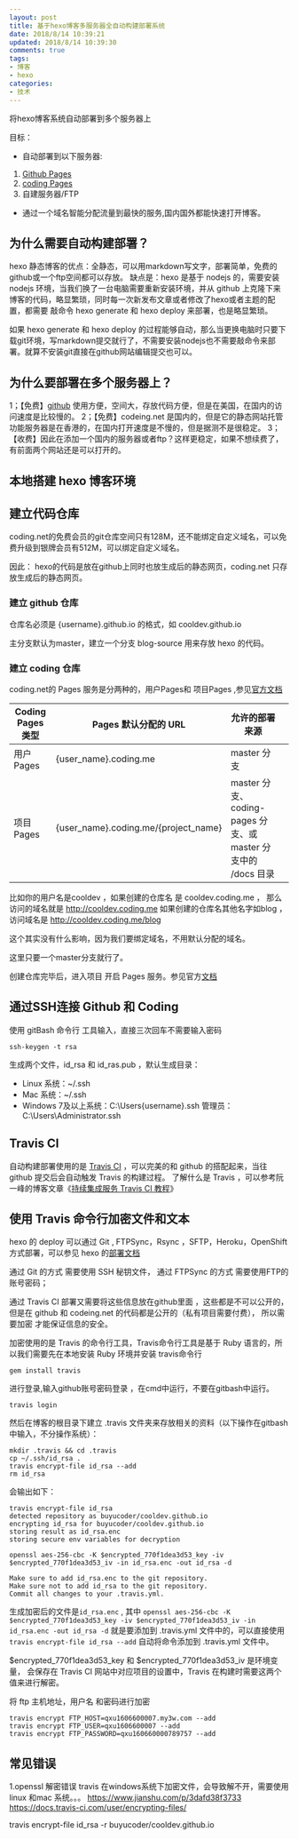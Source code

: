 ```yaml
---
layout: post
title: 基于hexo博客多服务器全自动构建部署系统
date: 2018/8/14 10:39:21
updated: 2018/8/14 10:39:30
comments: true
tags: 
- 博客
- hexo
categories: 
- 技术
---
```


将hexo博客系统自动部署到多个服务器上

目标：

 - 自动部署到以下服务器:

 1. [Github Pages][1] 
 2. [coding Pages][2]
 3.  自建服务器/FTP


- 通过一个域名智能分配流量到最快的服务,国内国外都能快速打开博客。


## 为什么需要自动构建部署？

hexo 静态博客的优点：全静态，可以用markdown写文字，部署简单，免费的github或一个ftp空间都可以存放。
缺点是：hexo 是基于 nodejs 的，需要安装 nodejs 环境，当我们换了一台电脑需要重新安装环境，并从 github 上克隆下来 博客的代码，略显繁琐，同时每一次新发布文章或者修改了hexo或者主题的配置，都需要 敲命令 hexo generate 和 hexo deploy 来部署，也是略显繁琐。

如果 hexo generate  和 hexo deploy 的过程能够自动，那么当更换电脑时只要下载git环境，写markdown提交就行了，不需要安装nodejs也不需要敲命令来部署。就算不安装git直接在github网站编辑提交也可以。

## 为什么要部署在多个服务器上？

1；【免费】[github][3] 使用方便，空间大，存放代码方便，但是在美国，在国内的访问速度是比较慢的。
2；【免费】codeing.net 是国内的，但是它的静态网站托管功能服务器是在香港的，在国内打开速度是不慢的，但是据测不是很稳定。
3；【收费】因此在添加一个国内的服务器或者ftp？这样更稳定，如果不想续费了，有前面两个网站还是可以打开的。

## 本地搭建 hexo 博客环境



## 建立代码仓库
coding.net的免费会员的git仓库空间只有128M，还不能绑定自定义域名，可以免费升级到银牌会员有512M，可以绑定自定义域名。

因此：
hexo的代码是放在github上同时也放生成后的静态网页，coding.net 只存放生成后的静态网页。

### 建立 github 仓库

仓库名必须是 {username}.github.io 的格式，如 cooldev.github.io

主分支默认为master，建立一个分支 blog-source 用来存放 hexo 的代码。

### 建立 coding 仓库

coding.net的 Pages 服务是分两种的，用户Pages和 项目Pages ,参见[官方文档][4]


| Coding Pages 类型 | Pages 默认分配的 URL                 | 允许的部署来源                                                |     |
| ----------------- | ------------------------------------ | ------------------------------------------------------------- | --- |
| 用户 Pages        | {user_name}.coding.me                | master 分支                                                   |     |
| 项目 Pages        | {user_name}.coding.me/{project_name} | master 分支、coding-pages 分支、或 master 分支中的 /docs 目录 |     |


比如你的用户名是cooldev ，如果创建的仓库名 是  cooldev.coding.me ， 那么访问的域名就是 http://cooldev.coding.me
如果创建的仓库名其他名字如blog ，访问域名是 http://cooldev.coding.me/blog

这个其实没有什么影响，因为我们要绑定域名，不用默认分配的域名。

这里只要一个master分支就行了。

创建仓库完毕后，进入项目 开启 Pages 服务。参见官方[文档][5]

## 通过SSH连接 Github 和 Coding

使用 gitBash 命令行 工具输入，直接三次回车不需要输入密码

```
ssh-keygen -t rsa
```
生成两个文件，id_rsa 和 id_ras.pub ，默认生成目录：

 - Linux 系统：~/.ssh 
 - Mac 系统：~/.ssh 
 - Windows 7及以上系统：C:\Users\{username}\.ssh  管理员：C:\Users\Administrator\.ssh



## Travis CI

自动构建部署使用的是 [Travis CI][6] ，可以完美的和 github 的搭配起来，当往 github 提交后会自动触发 Travis 的构建过程。
了解什么是 Travis ，可以参考阮一峰的博客文章《[持续集成服务 Travis CI 教程][7]》


## 使用 Travis 命令行加密文件和文本

hexo 的 deploy 可以通过 Git  , FTPSync，Rsync ，SFTP，Heroku，OpenShift  方式部署，可以参见 hexo 的[部署文档][8]

通过 Git 的方式 需要使用 SSH 秘钥文件，
通过 FTPSync 的方式 需要使用FTP的账号密码；

通过 Travis CI 部署又需要将这些信息放在github里面 ，这些都是不可以公开的，但是在 github 和 codeing.net 的代码都是公开的（私有项目需要付费）， 所以需要加密 才能保证信息的安全。

加密使用的是 Travis 的命令行工具，Travis命令行工具是基于 Ruby 语言的，所以我们需要先在本地安装 Ruby 环境并安装 travis命令行

```
gem install travis
```
进行登录,输入github账号密码登录 ，在cmd中运行，不要在gitbash中运行。

```
travis login
```

然后在博客的根目录下建立 .travis 文件夹来存放相关的资料（以下操作在gitbash中输入，不分操作系统）：

```
mkdir .travis && cd .travis
cp ~/.ssh/id_rsa .
travis encrypt-file id_rsa --add
rm id_rsa
```

会输出如下：

```
travis encrypt-file id_rsa
detected repository as buyucoder/cooldev.github.io
encrypting id_rsa for buyucoder/cooldev.github.io
storing result as id_rsa.enc
storing secure env variables for decryption

openssl aes-256-cbc -K $encrypted_770f1dea3d53_key -iv $encrypted_770f1dea3d53_iv -in id_rsa.enc -out id_rsa -d

Make sure to add id_rsa.enc to the git repository.
Make sure not to add id_rsa to the git repository.
Commit all changes to your .travis.yml.

```
生成加密后的文件是`id_rsa.enc` , 其中 `openssl aes-256-cbc -K $encrypted_770f1dea3d53_key -iv $encrypted_770f1dea3d53_iv -in id_rsa.enc -out id_rsa -d`
就是要添加到 .travis.yml 文件中的，可以直接使用 `travis encrypt-file id_rsa --add` 自动将命令添加到 .travis.yml 文件中。

$encrypted_770f1dea3d53_key 和 $encrypted_770f1dea3d53_iv 是环境变量， 会保存在 Travis CI 网站中对应项目的设置中，Travis 在构建时需要这两个值来进行解密。


将 ftp 主机地址，用户名 和密码进行加密

```
travis encrypt FTP_HOST=qxu1606600007.my3w.com --add
travis encrypt FTP_USER=qxu1606600007 --add
travis encrypt FTP_PASSWORD=qxu160660000789757 --add
```

## 常见错误

1.openssl 解密错误
travis 在windows系统下加密文件，会导致解不开，需要使用linux 和mac 系统。。。
https://www.jianshu.com/p/3dafd38f3733
https://docs.travis-ci.com/user/encrypting-files/

travis encrypt-file id_rsa  -r  buyucoder/cooldev.github.io





  [1]: https://pages.github.com/
  [2]: https://coding.net/v1/pages/
  [3]: https://github.com
  [4]: https://coding.net/help/doc/pages/creating-pages.html
  [5]: https://coding.net/help/doc/pages/creating-pages.html#_Pages
  [6]: https://travis-ci.org/
  [7]: http://www.ruanyifeng.com/blog/2017/12/travis_ci_tutorial.html
  [8]: https://hexo.io/docs/deployment.html